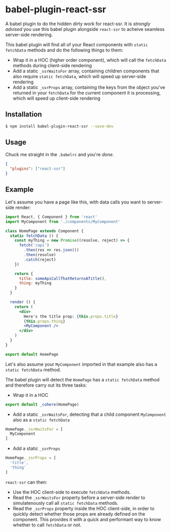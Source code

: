 # babel-plugin-react-ssr

A babel plugin to do the hidden dirty work for react-ssr. It is _strongly advised_ you use this babel plugin alongside `react-ssr` to acheive seamless server-side rendering.

This babel plugin will find all of your React components with `static fetchData` methods and do the following things to them:

- Wrap it in a HOC (higher order component), which will call the `fetchData` methods during client-side rendering
- Add a static `_ssrWaitsFor` array, containing children components that also require `static fetchData`, which will speed up server-side rendering
- Add a static `_ssrProps` array, containing the keys from the object you've returned in your `fetchData` for the current component it is processing, which will speed up client-side rendering

## Installation

```sh
$ npm install babel-plugin-react-ssr --save-dev
```

## Usage

Chuck me straight in the `.babelrc` and you're *done*.

```json
{
  "plugins": ["react-ssr"]
}
```

## Example

Let's assume you have a page like this, with data calls you want to server-side render:

```jsx
import React, { Component } from 'react'
import MyComponent from './components/MyComponent'

class HomePage extends Component {
  static fetchData () {
    const myThing = new Promise((resolve, reject) => {
      fetch('/api')
        .then(res => res.json())
        .then(resolve)
        .catch(reject)
    })

    return {
      title: someApiCallThatReturnsATitle(),
      thing: myThing
    }
  }

  render () {
    return (
      <div>
        Here's the title prop: {this.props.title}
        {this.props.thing}
        <MyComponent />
      </div>
    )
  }
}

export default HomePage
```

Let's also assume your `MyComponent` imported in that example also has a `static fetchData` method.

The babel plugin will detect the `HomePage` has a `static fetchData` method and therefore carry out its three tasks:

- Wrap it in a HOC
```js
export default _cohere(HomePage)
```

- Add a static `_ssrWaitsFor`, detecting that a child component `MyComponent` also as a `static fetchData`
```js
HomePage._ssrWaitsFor = [
  MyComponent
]
```

- Add a static `_ssrProps`
```js
HomePage._ssrProps = [
  'title',
  'thing'
]
```

`react-ssr` can then:
- Use the HOC client-side to execute `fetchData` methods.
- Read the `_ssrWaitsFor` property before a server-side render to simulatenously call all `static fetchData` methods.
- Read the `_ssrProps` property inside the HOC client-side, in order to quickly detect whether those props are already defined on the component. This provides it with a quick and performant way to know whether to call `fetchData` or not.
